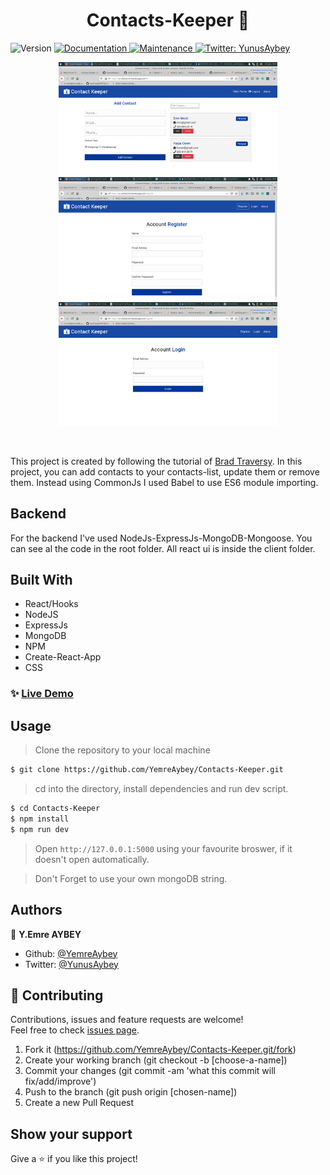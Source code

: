 <h1 align="center">Contacts-Keeper 👋</h1>
<p>
  <img alt="Version" src="https://img.shields.io/badge/version-1.0.0-blue.svg?cacheSeconds=2592000" />
  <a href="https://github.com/YemreAybey/Contacts-Keeper#readme" target="_blank">
    <img alt="Documentation" src="https://img.shields.io/badge/documentation-yes-brightgreen.svg" />
  </a>
  <a href="https://github.com/YemreAybey/Contacts-Keeper/commit-activity" target="_blank">
    <img alt="Maintenance" src="https://img.shields.io/badge/Maintained%3F-yes-green.svg" />
  </a>
  <a href="https://twitter.com/YunusAybey" target="_blank">
    <img alt="Twitter: YunusAybey" src="https://img.shields.io/twitter/follow/YunusAybey.svg?style=social" />
  </a>
</p>

<p align="center">
  <img src="./Github-Images/contact-keeper-web.png" width="350" title="Home" alt="Contact_keeper">
  <img src="./Github-Images/contact-keeper-register.png" width="350" title="Register" alt="Contact_keeper">
  <img src="./Github-Images/contact-keeper-login.png" width="350" title="Login" alt="Contact_keeper">
</p>

<br>

This project is created by following the tutorial of [Brad Traversy](https://github.com/bradtraversy).
In this project, you can add contacts to your contacts-list, update them or remove them. Instead using CommonJs I used Babel to use ES6 module importing.

## Backend

For the backend I've used NodeJs-ExpressJs-MongoDB-Mongoose. You can see al the code in the root folder. All react ui is inside the client folder.

## Built With

- React/Hooks
- NodeJS
- ExpressJs
- MongoDB
- NPM
- Create-React-App
- CSS

### ✨ [Live Demo](https://ur-contact-list.herokuapp.com/)

## Usage

> Clone the repository to your local machine

```sh
$ git clone https://github.com/YemreAybey/Contacts-Keeper.git
```

> cd into the directory, install dependencies and run dev script.

```sh
$ cd Contacts-Keeper
$ npm install
$ npm run dev
```

> Open `http://127.0.0.1:5000` using your favourite broswer, if it doesn't open automatically.

> Don't Forget to use your own mongoDB string.

## Authors

👤 **Y.Emre AYBEY**

- Github: [@YemreAybey](https://github.com/YemreAybey)
- Twitter: [@YunusAybey](https://twitter.com/YunusAybey)

## 🤝 Contributing

Contributions, issues and feature requests are welcome!<br />Feel free to check [issues page](https://github.com/YemreAybey/Contacts-Keeper/issues).

1. Fork it (https://github.com/YemreAybey/Contacts-Keeper.git/fork)
2. Create your working branch (git checkout -b [choose-a-name])
3. Commit your changes (git commit -am 'what this commit will fix/add/improve')
4. Push to the branch (git push origin [chosen-name])
5. Create a new Pull Request

## Show your support

Give a ⭐️ if you like this project!

